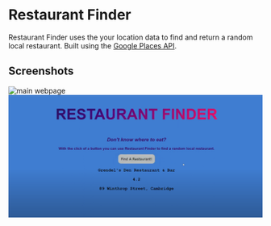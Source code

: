 # Restaurant Finder
Restaurant Finder uses the your location data to find and return a random local restaurant. 
Built using the [Google Places API](https://developers.google.com/maps/documentation/places/web-service/overview).

## Screenshots
![main webpage](https://raw.githubusercontent.com/agold95/portfolio/main/images/restaurantfinder.png)
![app in use](https://raw.githubusercontent.com/agold95/Restaurant-Finder/main/finder.png)
